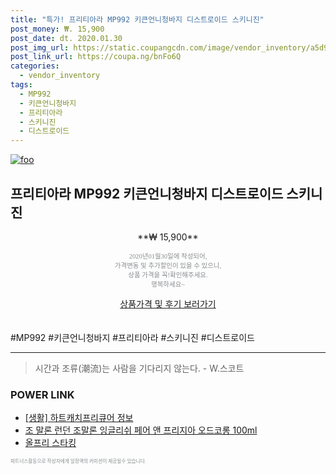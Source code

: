 ```yaml
--- 
title: "특가! 프리티아라 MP992 키큰언니청바지 디스트로이드 스키니진" 
post_money: ₩. 15,900 
post_date: dt. 2020.01.30 
post_img_url: https://static.coupangcdn.com/image/vendor_inventory/a5d9/6c50b26c9439bfda5ff8544159bd9c41ad9e7fa7a52c08a86381fda69d55.jpg 
post_link_url: https://coupa.ng/bnFo6Q 
categories: 
  - vendor_inventory 
tags: 
  - MP992 
  - 키큰언니청바지 
  - 프리티아라 
  - 스키니진 
  - 디스트로이드 
--- 
```

[![foo](https://static.coupangcdn.com/image/vendor_inventory/a5d9/6c50b26c9439bfda5ff8544159bd9c41ad9e7fa7a52c08a86381fda69d55.jpg)](https://coupa.ng/bnFo6Q) 

## 프리티아라 MP992 키큰언니청바지 디스트로이드 스키니진 
<p style="text-align: center;">**₩ 15,900**</p> 
<p style="text-align: center;"><span style="color: #898c8f; font-family: Georgia,Times,serif; font-size: 0.75em;">2020년01월30일에 작성되어, <br>가격변동 및 추가할인이 있을 수 있으니,<br> 상품 가격을 꼭!확인해주세요.<br>행복하세요~</span> 
</p>	 
<div markdown="0" style="text-align: center;"><a href="https://coupa.ng/bnFo6Q" class="btn btn--success">상품가격 및 후기 보러가기</a></div> 
<br><br> 
  #MP992 #키큰언니청바지 #프리티아라 #스키니진 #디스트로이드 
<hr> 

> 시간과 조류(潮流)는 사람을 기다리지 않는다. - W.스코트 


### POWER LINK

* <a href="https://blog.naver.com/fasyy4321/221765882692" target="_blank"> [생활] 하트캐치프리큐어 정보 </a>
* <a href="https://blog.naver.com/fasyy4321/221781326420" target="_blank">조 말론 런던 조말론 잉글리쉬 페어 앤 프리지아 오드코롱 100ml</a>
* <a href="https://blog.naver.com/fasyy4321/221788586198" target="_blank">올프리 스타킹</a>

<span style="color: #898c8f; font-family: Georgia,Times,serif; font-size: 0.55em;">파트너스활동으로 작성자에게 일정액의 커미션이 제공될수 있습니다.</span> 
